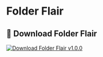 # Folder Flair
## 🚀 Download Folder Flair

[![Download Folder Flair v1.0.0](https://img.shields.io/badge/Download%20-v1.0.0-blue?logo=apple&logoColor=white)](https://github.com/StewartLynch/Folder-Flair/releases/download/v1.0.0/Folder.Flair.Install.dmg)
